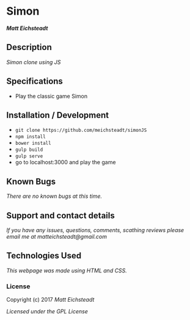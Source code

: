 # Simon

_**Matt Eichsteadt**_

## Description

_Simon clone using JS_

## Specifications

* Play the classic game Simon

## Installation / Development

* `git clone https://github.com/meichsteadt/simonJS`
* `npm install`
* `bower install`
* `gulp build`
* `gulp serve`
* go to localhost:3000 and play the game

## Known Bugs

_There are no known bugs at this time._

## Support and contact details

_If you have any issues, questions, comments, scathing reviews please email me at matteichsteadt@gmail.com_

## Technologies Used

_This webpage was made using HTML and CSS._

### License

Copyright (c) 2017 _Matt Eichsteadt_

*Licensed under the GPL License*
